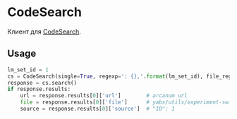 # CodeSearch

Клиент для [CodeSearch](https://cs.yandex-team.ru).

## Usage

```py
lm_set_id = 1
cs = CodeSearch(single=True, regexp=': {},'.format(lm_set_id), file_regexp=r"linear_set\.json", wsvn=True, json=True)
response = cs.search()
if response.results:
    url = response.results[0]['url']        # arcanum url
    file = response.results[0]['file']      # yabs/utils/experiment-switcher/linear_set.json
    source = response.results[0]['source']  # "ID": 1
```
